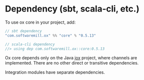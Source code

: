 # Dependency (sbt, scala-cli, etc.)

To use ox core in your project, add:

```scala
// sbt dependency
"com.softwaremill.ox" %% "core" % "0.5.13"

// scala-cli dependency
//> using dep com.softwaremill.ox::core:0.5.13
```

Ox core depends only on the Java [jox](https://github.com/softwaremill/jox) project, where channels are implemented. There are no other direct or transitive dependencies.

Integration modules have separate dependencies.